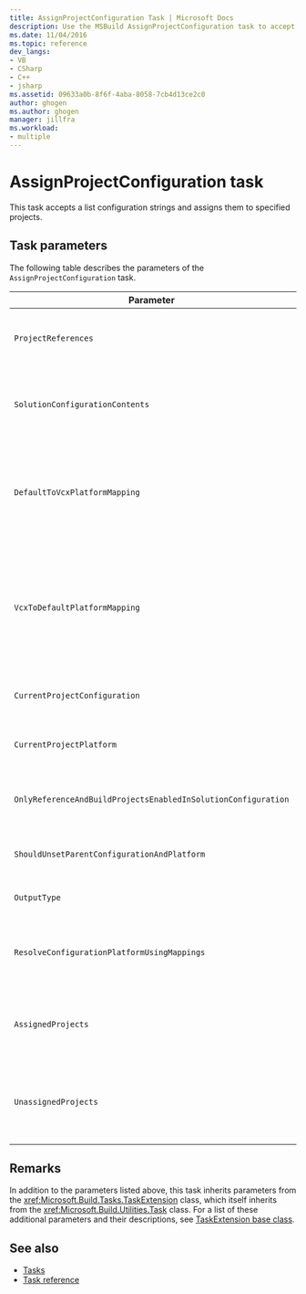 ```yaml
---
title: AssignProjectConfiguration Task | Microsoft Docs
description: Use the MSBuild AssignProjectConfiguration task to accept a list of configuration strings and assign them to specified projects.
ms.date: 11/04/2016
ms.topic: reference
dev_langs:
- VB
- CSharp
- C++
- jsharp
ms.assetid: 09633a0b-8f6f-4aba-8058-7cb4d13ce2c0
author: ghogen
ms.author: ghogen
manager: jillfra
ms.workload:
- multiple
---
```

# AssignProjectConfiguration task

This task accepts a list configuration strings and assigns them to specified projects.

## Task parameters

 The following table describes the parameters of the `AssignProjectConfiguration` task.

|Parameter|Description|
|---------------|-----------------|
|`ProjectReferences`|Required <xref:Microsoft.Build.Framework.ITaskItem>`[]` input parameter.<br /><br /> The projects to configure.|
|`SolutionConfigurationContents`|Optional `string` output parameter.<br /><br /> Contains an XML string containing a project configuration for each project. The configurations are assigned to the named projects.|
|`DefaultToVcxPlatformMapping`|Optional `string` output parameter.<br /><br /> Contains a semicolon-delimited list of mappings from the platform names used by most types to those used by *.vcxproj* files.<br /><br /> For example:<br /><br /> `"AnyCPU=Win32;X86=Win32;X64=X64"`|
|`VcxToDefaultPlatformMapping`|Optional<br /><br /> `string` output parameter.<br /><br /> Contains a semicolon-delimited list of mappings from *.vcxproj* platform names to the platform names use by most types.<br /><br /> For example:<br /><br /> `"Win32=AnyCPU;X64=X64"`|
|`CurrentProjectConfiguration`|Optional `string` output parameter.<br /><br /> Contains the configuration for the current project.|
|`CurrentProjectPlatform`|Optional `string` output parameter.<br /><br /> Contains the platform for the current project.|
|`OnlyReferenceAndBuildProjectsEnabledInSolutionConfiguration`|Optional `bool` output parameter.<br /><br /> Contains a flag indicating that references should be built even if they were disabled in the project configuration.|
|`ShouldUnsetParentConfigurationAndPlatform`|Optional `bool` output parameter.<br /><br /> Contains a flag indicating if the parent configuration and platform should be unset.|
|`OutputType`|Optional `string` output parameter.<br /><br /> Contains the output type for the project.|
|`ResolveConfigurationPlatformUsingMappings`|Optional `bool` output parameter.<br /><br /> Contains a flag indicating if the build should use the default mappings to resolve the configuration and platform of the passed in project references.|
|`AssignedProjects`|Optional <xref:Microsoft.Build.Framework.ITaskItem>`[]` output parameter.<br /><br /> Contains the list of resolved reference paths.|
|`UnassignedProjects`|Optional <xref:Microsoft.Build.Framework.ITaskItem>`[]` output parameter.<br /><br /> Contains the list of project reference items that could not be resolved using the pre-resolved list of outputs.|

## Remarks

 In addition to the parameters listed above, this task inherits parameters from the <xref:Microsoft.Build.Tasks.TaskExtension> class, which itself inherits from the <xref:Microsoft.Build.Utilities.Task> class. For a list of these additional parameters and their descriptions, see [TaskExtension base class](../msbuild/taskextension-base-class.md).

## See also

- [Tasks](../msbuild/msbuild-tasks.md)
- [Task reference](../msbuild/msbuild-task-reference.md)
